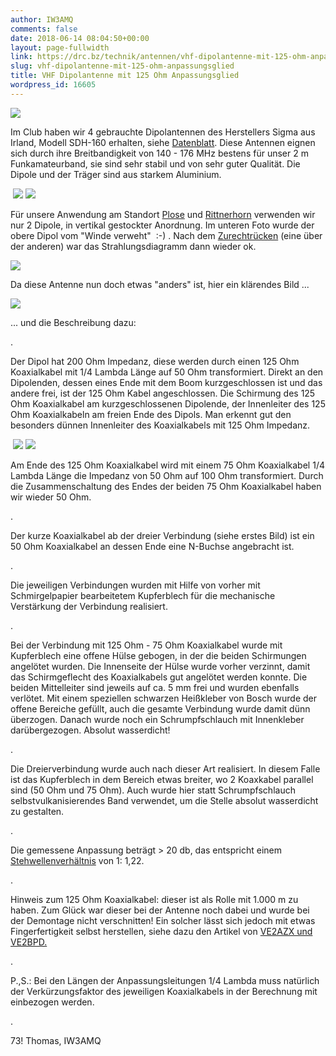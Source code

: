 ```yaml
---
author: IW3AMQ
comments: false
date: 2018-06-14 08:04:50+00:00
layout: page-fullwidth
link: https://drc.bz/technik/antennen/vhf-dipolantenne-mit-125-ohm-anpassungsglied/
slug: vhf-dipolantenne-mit-125-ohm-anpassungsglied
title: VHF Dipolantenne mit 125 Ohm Anpassungsglied
wordpress_id: 16605
---
```











![](https://drc.bz/wp-content/uploads/2018/06/IMG-20180613-WA0003-1-300x169.jpeg)




Im Club haben wir 4 gebrauchte Dipolantennen des Herstellers Sigma aus Irland, Modell SDH-160 erhalten, siehe [Datenblatt](https://drc.bz/wp-content/uploads/2018/06/Sigma_sdh160.pdf). Diese Antennen eignen sich durch ihre Breitbandigkeit von 140 - 176 MHz bestens für unser 2 m Funkamateurband, sie sind sehr stabil und von sehr guter Qualität. Die Dipole und der Träger sind aus starkem Aluminium.













 ![](https://drc.bz/wp-content/uploads/2018/06/20180613_203518-300x169.jpg) ![](https://drc.bz/wp-content/uploads/2018/06/20180613_203459-300x169.jpg)




Für unsere Anwendung am Standort [Plose](https://drc.bz/relaisstandorte/linkanbindung-plose-gefrorene-wand/) und [Rittnerhorn](https://drc.bz/relaisstandorte/aktualisierung-der-rufzeichen-unserer-echolink-umsetzer/) verwenden wir nur 2 Dipole, in vertikal gestockter Anordnung. Im unteren Foto wurde der obere Dipol vom "Winde verweht"  :-) . Nach dem [Zurechtrücken](https://drc.bz/doppel-einsatz-auf-plose-und-gitschberg/) (eine über der anderen) war das Strahlungsdiagramm dann wieder ok.




![](https://drc.bz/wp-content/uploads/2018/05/IMG_20180526_104633_542-225x300.jpg)













Da diese Antenne nun doch etwas "anders" ist, hier ein klärendes Bild ...










![](https://drc.bz/wp-content/uploads/2018/06/folded-dipole.jpg)




... und die Beschreibung dazu:




.




Der Dipol hat 200 Ohm Impedanz, diese werden durch einen 125 Ohm Koaxialkabel mit 1/4 Lambda Länge auf 50 Ohm transformiert. Direkt an den Dipolenden, dessen eines Ende mit dem Boom kurzgeschlossen ist und das andere frei, ist der 125 Ohm Kabel angeschlossen. Die Schirmung des 125 Ohm Koaxialkabel am kurzgeschlossenen Dipolende, der Innenleiter des 125 Ohm Koaxialkabeln am freien Ende des Dipols. Man erkennt gut den besonders dünnen Innenleiter des Koaxialkabels mit 125 Ohm Impedanz.













 ![](https://drc.bz/wp-content/uploads/2018/06/20180613_203545-300x169.jpg) ![](https://drc.bz/wp-content/uploads/2018/06/20180613_203604-300x169.jpg)













Am Ende des 125 Ohm Koaxialkabel wird mit einem 75 Ohm Koaxialkabel 1/4 Lambda Länge die Impedanz von 50 Ohm auf 100 Ohm transformiert. Durch die Zusammenschaltung des Endes der beiden 75 Ohm Koaxialkabel haben wir wieder 50 Ohm.




.




Der kurze Koaxialkabel ab der dreier Verbindung (siehe erstes Bild) ist ein 50 Ohm Koaxialkabel an dessen Ende eine N-Buchse angebracht ist.




.




Die jeweiligen Verbindungen wurden mit Hilfe von vorher mit Schmirgelpapier bearbeitetem Kupferblech für die mechanische Verstärkung der Verbindung realisiert.




.




Bei der Verbindung mit 125 Ohm - 75 Ohm Koaxialkabel wurde mit Kupferblech eine offene Hülse gebogen, in der die beiden Schirmungen angelötet wurden. Die Innenseite der Hülse wurde vorher verzinnt, damit das Schirmgeflecht des Koaxialkabels gut angelötet werden konnte. Die beiden Mittelleiter sind jeweils auf ca. 5 mm frei und wurden ebenfalls verlötet. Mit einem speziellen schwarzen Heißkleber von Bosch wurde der offene Bereiche gefüllt, auch die gesamte Verbindung wurde damit dünn überzogen. Danach wurde noch ein Schrumpfschlauch mit Innenkleber darübergezogen. Absolut wasserdicht!




.




Die Dreierverbindung wurde auch nach dieser Art realisiert. In diesem Falle ist das Kupferblech in dem Bereich etwas breiter, wo 2 Koaxkabel parallel sind (50 Ohm und 75 Ohm). Auch wurde hier statt Schrumpfschlauch selbstvulkanisierendes Band verwendet, um die Stelle absolut wasserdicht zu gestalten.




.




Die gemessene Anpassung beträgt > 20 db, das entspricht einem [Stehwellenverhältnis](http://radio.feld.cvut.cz/personal/matejka/download/VSWR%20table.pdf) von 1: 1,22.










.
















Hinweis zum 125 Ohm Koaxialkabel: dieser ist als Rolle mit 1.000 m zu haben. Zum Glück war dieser bei der Antenne noch dabei und wurde bei der Demontage nicht verschnitten! Ein solcher lässt sich jedoch mit etwas Fingerfertigkeit selbst herstellen, siehe dazu den Artikel von [VE2AZX und VE2BPD.](https://drc.bz/wp-content/uploads/2018/06/CustomImpedanceCoax.pdf)
















.
















P.,S.: Bei den Längen der Anpassungsleitungen 1/4 Lambda muss natürlich der Verkürzungsfaktor des jeweiligen Koaxialkabels in der Berechnung mit einbezogen werden.







.




73! Thomas, IW3AMQ






